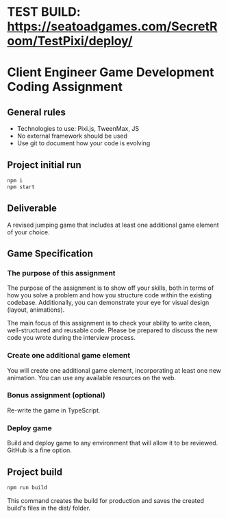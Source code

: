 # TEST BUILD: https://seatoadgames.com/SecretRoom/TestPixi/deploy/

# Client Engineer Game Development Coding Assignment

## General rules
- Technologies to use: Pixi.js, TweenMax, JS
- No external framework should be used
- Use git to document how your code is evolving

## Project initial run
  ```bash
  npm i
  npm start
  ```

## Deliverable

A revised jumping game that includes at least one additional game element of your choice. 


## Game Specification

### The purpose of this assignment

The purpose of the assignment is to show off your skills, both in terms of how you solve a problem and how you structure code within the existing codebase. Additionally, you can demonstrate your eye for visual design (layout, animations). 

The main focus of this assignment is to check your ability to write clean, well-structured and reusable code. Please be prepared to discuss the new code you wrote during the interview process.

### Create one additional game element

You will create one additional game element, incorporating at least one new animation. You can use any available resources on the web.

### Bonus assignment (optional)

Re-write the game in TypeScript.

### Deploy game

Build and deploy game to any environment that will allow it to be reviewed. GitHub is a fine option.

## Project build
  ```bash
  npm run build
  ```
This command creates the build for production and saves the created build's files in the dist/ folder.

